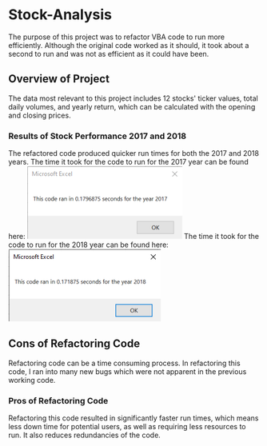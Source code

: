 # Stock-Analysis
The purpose of this project was to refactor VBA code to run more efficiently. Although the original code worked as it should, it took about a second to run and was not as efficient as it could have been.
## Overview of Project
The data most relevant to this project includes 12 stocks' ticker values, total daily volumes, and yearly return, which can be calculated with the opening and closing prices.
### Results of Stock Performance 2017 and 2018
The refactored code produced quicker run times for both the 2017 and 2018 years. The time it took for the code to run for the 2017 year can be found here:
![VBA_Challenge_2017](Resources/VBA_Challenge_2017.PNG)
The time it took for the code to run for the 2018 year can be found here: 
![VBA_Challenge_2018](Resources/VBA_Challenge_2018.png)
## Cons of Refactoring Code
Refactoring code can be a time consuming process. In refactoring this code, I ran into many new bugs which were not apparent in the previous working code.
### Pros of Refactoring Code
Refactoring this code resulted in significantly faster run times, which means less down time for potential users, as well as requiring less resources to run. It also reduces redundancies of the code. 
